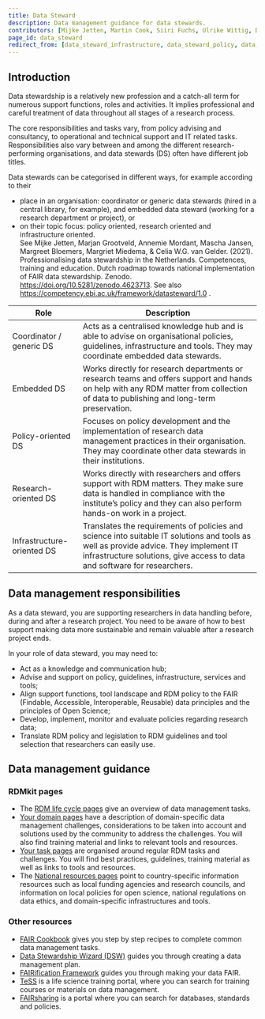 ```yaml
---
title: Data Steward
description: Data management guidance for data stewards.
contributors: [Mijke Jetten, Martin Cook, Siiri Fuchs, Ulrike Wittig, Daniel Wibberg, Helena Schnitzer, Xenia Perez-Sitja, Nazeefa Fatima, Gregoire Rossier]
page_id: data_steward
redirect_from: [data_steward_infrastructure, data_steward_policy, data_steward_research]
---
```


## Introduction

Data stewardship is a relatively new profession and a catch-all term for numerous support functions, roles and activities. It implies professional and careful treatment of data throughout all stages of a research process. 

The core responsibilities and tasks vary, from policy advising and consultancy, to operational and technical support and IT related tasks. Responsibilities also vary between and among the different research-performing organisations, and data stewards (DS) often have different job titles.

Data stewards can be categorised in different ways, for example according to their 

 * place in an organisation: coordinator or generic data stewards (hired in a central library, for example), and embedded data steward (working for a research department or project), or
 * on their topic focus: policy oriented, research oriented and infrastructure oriented.\
 See Mijke Jetten, Marjan Grootveld, Annemie Mordant, Mascha Jansen, Margreet Bloemers, Margriet Miedema, & Celia W.G. van Gelder. (2021). Professionalising data stewardship in the Netherlands. Competences, training and education. Dutch roadmap towards national implementation of FAIR data stewardship. Zenodo. <https://doi.org/10.5281/zenodo.4623713>. See also <https://competency.ebi.ac.uk/framework/datasteward/1.0> 
. 

| Role                       | Description |
| -------------------------- | ----------- |
| Coordinator / generic DS   | Acts as a centralised knowledge hub and is able to advise on organisational policies, guidelines, infrastructure and tools. They may coordinate embedded data stewards. |
| Embedded DS                | Works directly for research departments or research teams and offers support and hands on help with any RDM matter from collection of data to publishing and long-term preservation.|
| Policy-oriented DS         | Focuses on policy development and the implementation of research data management practices in their organisation. They may coordinate other data stewards in their institutions.|
| Research-oriented DS       | Works directly with researchers and offers support with RDM matters. They make sure data is handled in compliance with the institute’s policy and they can also perform hands-on work in a project.|
| Infrastructure-oriented DS | Translates the requirements of policies and science into suitable IT solutions and tools as well as provide advice. They implement IT infrastructure solutions, give access to data and software for researchers.|


## Data management responsibilities

As a data steward, you are supporting researchers in data handling before, during and after a research project. You need to be aware of how to best support making data more sustainable and remain valuable after a research project ends. 

In your role of data steward, you may need to:

 * Act as a knowledge and communication hub; 
 * Advise and support on policy, guidelines, infrastructure, services and tools;
 * Align support functions, tool landscape and RDM policy to the FAIR (Findable, Accessible, Interoperable, Reusable) data principles and the principles of Open Science;
 * Develop, implement, monitor and evaluate policies regarding research data;
 * Translate RDM policy and legislation to RDM guidelines and tool selection that researchers can easily use.


## Data management guidance

### RDMkit pages

 * The [RDM life cycle pages](data_life_cycle) give an overview of data management tasks. 
 * [Your domain pages](your_domain) have a description of domain-specific data management challenges, considerations to be taken into account and solutions used by the community to address the challenges. You will also find training material and links to relevant tools and resources.
 * [Your task pages](your_tasks) are organised around regular RDM tasks and challenges. You will find best practices, guidelines, training material as well as links to tools and resources.
 * The [National resources pages](national_resources) point to country-specific information resources such as local funding agencies and research councils, and information on local policies for open science, national regulations on data ethics, and domain-specific infrastructures and tools.

### Other resources

 * [FAIR Cookbook](https://faircookbook.elixir-europe.org/) gives you step by step recipes to complete common data management tasks.
 * [Data Stewardship Wizard (DSW)](https://ds-wizard.org/) guides you through creating a data management plan.
 * [FAIRification Framework](https://fairplus-project.eu/fairplus-outputs/) guides you through making your data FAIR.
 * [TeSS](https://tess.elixir-europe.org/) is a life science training portal, where you can search for training courses or materials on data management.
 * [FAIRsharing](https://tess.elixir-europe.org/) is a portal where you can search for databases, standards and policies.

